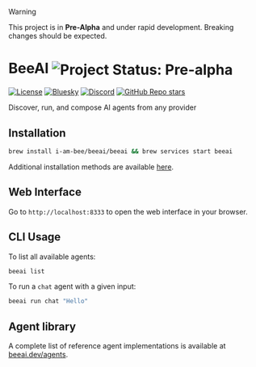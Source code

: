 > [!WARNING]
> This project is in **Pre-Alpha** and under rapid development. Breaking changes should be expected.

# BeeAI <img align="center" alt="Project Status: Pre-alpha" src="https://img.shields.io/badge/Status-Pre--alpha-blue">

[![License](https://img.shields.io/badge/License-Apache%202.0-EA7826?style=flat)](https://github.com/i-am-bee/beeai?tab=Apache-2.0-1-ov-file#readme)
[![Bluesky](https://img.shields.io/badge/Bluesky-0285FF?style=flat&logo=bluesky&logoColor=white)](https://bsky.app/profile/beeaiagents.bsky.social)
[![Discord](https://img.shields.io/discord/1309202615556378705?style=social&logo=discord&logoColor=black&label=Discord&labelColor=7289da&color=black)](https://discord.com/invite/NradeA6ZNF)
[![GitHub Repo stars](https://img.shields.io/github/stars/I-am-bee/beeai)](https://github.com/i-am-bee/beeai-framework)

Discover, run, and compose AI agents from any provider

## Installation

```sh
brew install i-am-bee/beeai/beeai && brew services start beeai
```

Additional installation methods are available [here](./docs/get-started/installation.mdx).

## Web Interface

Go to `http://localhost:8333` to open the web interface in your browser.

## CLI Usage

To list all available agents:
```sh
beeai list
```

To run a `chat` agent with a given input:
```sh
beeai run chat "Hello"
```

## Agent library

A complete list of reference agent implementations is available at [beeai.dev/agents](https://beeai.dev/agents).
